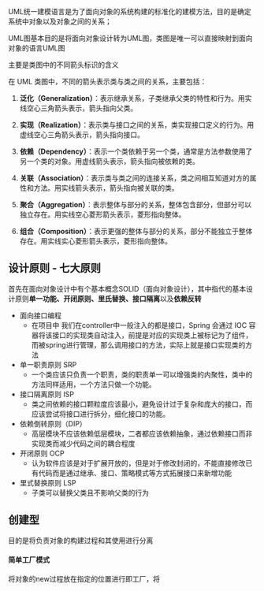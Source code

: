 
UML统一建模语言是为了面向对象的系统构建的标准化的建模方法，目的是确定系统中对象以及对象之间的关系；

UML图基本目的是将面向对象设计转为UML图，类图是唯一可以直接映射到面向对象的语言UML图

主要是类图中的不同箭头标识的含义

在 UML 类图中，不同的箭头表示类与类之间的关系，主要包括：

1. **泛化（Generalization）**：表示继承关系，子类继承父类的特性和行为。用实线空心三角箭头表示，箭头指向父类。
    
2. **实现（Realization）**：表示类与接口之间的关系，类实现接口定义的行为。用虚线空心三角箭头表示，箭头指向接口。
    
3. **依赖（Dependency）**：表示一个类依赖于另一个类，通常是方法参数使用了另一个类的对象。用虚线箭头表示，箭头指向被依赖的类。
    
4. **关联（Association）**：表示类与类之间的连接关系，类之间相互知道对方的属性和方法。用实线箭头表示，箭头指向被关联的类。
    
5. **聚合（Aggregation）**：表示整体与部分的关系，整体包含部分，但部分可以独立存在。用实线空心菱形箭头表示，菱形指向整体。
    
6. **组合（Composition）**：表示更强的整体与部分的关系，部分不能独立于整体存在。用实线实心菱形箭头表示，菱形指向整体。


## 设计原则 - 七大原则

首先在面向对象设计中有个基本概念SOLID（面向对象设计），其中指代的基本设计原则**单一功能、开闭原则、里氏替换、接口隔离**以及**依赖反转**
-  面向接口编程
	- 在项目中 我们在controller中一般注入的都是接口，Spring 会通过 IOC 容器将该接口的实现类自动注入，前提是对应的实现类上被标记为了组件，而被spring进行管理，那么调用接口的方法，实际上就是接口实现类的方法
- 单一职责原则 SRP 
	- 一个类应该只负责一个职责，类的职责单一可以增强类的内聚性，类中的方法同样适用，一个方法只做一个功能。
-  接口隔离原则 ISP
	- 类之间依赖的接口颗粒度应该最小，避免设计过于复杂和庞大的接口，而应该尝试将接口进行拆分，细化接口的功能。
- 依赖倒转原则（DIP）
	- 高层模块不应该依赖低层模块，二者都应该依赖抽象，通过依赖接口而非实现类而减少代码之间的耦合程度
- 开闭原则 OCP
	- 认为软件应该是对于扩展开放的，但是对于修改封闭的，不能直接修改已有代码而是通过继承、接口、策略模式等方式拓展接口来新增功能
- 里式替换原则 LSP
	- 子类可以替换父类且不影响父类的行为



## 创建型

目的是将负责对象的构建过程和其使用进行分离

####  简单工厂模式
将对象的new过程放在指定的位置进行即工厂，将